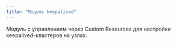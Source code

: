 ```yaml
---
title: "Модуль keepalived"
---
```


Модуль с управлением через Custom Resources для настройки keepalived-кластеров на узлах.
